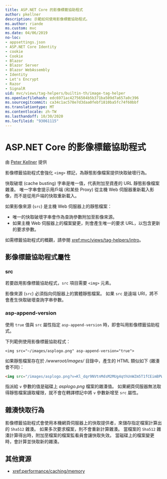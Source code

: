 ```yaml
---
title: ASP.NET Core 的影像標籤協助程式
author: pkellner
description: 示範如何使用影像標籤協助程式。
ms.author: riande
ms.custom: mvc
ms.date: 04/06/2019
no-loc:
- appsettings.json
- ASP.NET Core Identity
- cookie
- Cookie
- Blazor
- Blazor Server
- Blazor WebAssembly
- Identity
- Let's Encrypt
- Razor
- SignalR
uid: mvc/views/tag-helpers/builtin-th/image-tag-helper
ms.openlocfilehash: edc6971ac42756504b5b371ba509d7a657a0c396
ms.sourcegitcommit: ca34c1ac578e7d3daa0febf1810ba5fc74f60bbf
ms.translationtype: MT
ms.contentlocale: zh-TW
ms.lasthandoff: 10/30/2020
ms.locfileid: "93061115"
---
```

# <a name="image-tag-helper-in-aspnet-core"></a>ASP.NET Core 的影像標籤協助程式

由 [Peter Kellner](https://peterkellner.net) 提供

影像標籤協助程式會強化 `<img>` 標記，為靜態影像檔案提供快取破壞行為。

快取破壞 (cache busting) 字串是唯一值，代表附加至資產的 URL 靜態影像檔案雜湊。 唯一字串會提示用戶端 (和某些 Proxy) 從主機 Web 伺服器重新載入影像，而不是從用戶端的快取重新載入。

如果影像來源 (`src`) 是主機 Web 伺服器上的靜態檔案：

* 唯一的快取破壞字串會作為查詢參數附加至影像來源。
* 如果主機 Web 伺服器上的檔案變更，則會產生唯一的要求 URL，以包含更新的要求參數。

如需標籤協助程式的概觀，請參閱 <xref:mvc/views/tag-helpers/intro>。

## <a name="image-tag-helper-attributes"></a>影像標籤協助程式屬性

### <a name="src"></a>src

若要啟用影像標籤協助程式，`src` 項目需要 `<img>` 元素。

影像來源 (`src`) 必須指向伺服器上的實體靜態檔案。 如果 `src` 是遠端 URI，將不會產生快取破壞查詢字串參數。

### <a name="asp-append-version"></a>asp-append-version

使用 `true` 值與 `src` 屬性指定 `asp-append-version` 時，即會叫用影像標籤協助程式。

下列範例使用影像標籤協助程式：

```cshtml
<img src="~/images/asplogo.png" asp-append-version="true">
```

如果靜態檔案存在於 */wwwroot/images/* 目錄中，產生的 HTML 類似如下 (雜湊會不同)：

```html
<img src="/images/asplogo.png?v=Kl_dqr9NVtnMdsM2MUg4qthUnWZm5T1fCEimBPWDNgM">
```

指派給 `v` 參數的值是磁碟上 *asplogo.png* 檔案的雜湊值。 如果網頁伺服器無法取得靜態檔案讀取權限，就不會在轉譯標記中將 `v` 參數新增至 `src` 屬性。

## <a name="hash-caching-behavior"></a>雜湊快取行為

影像標籤協助程式會使用本機網頁伺服器上的快取提供者，來儲存指定檔案計算出的 `Sha512` 雜湊。 如果多次要求檔案，則不會重新計算雜湊。 當檔案的 `Sha512` 雜湊計算得出時，附加至檔案的檔案監看員會讓快取失效。 當磁碟上的檔案變更時，會計算並快取新的雜湊。

## <a name="additional-resources"></a>其他資源

* <xref:performance/caching/memory>
